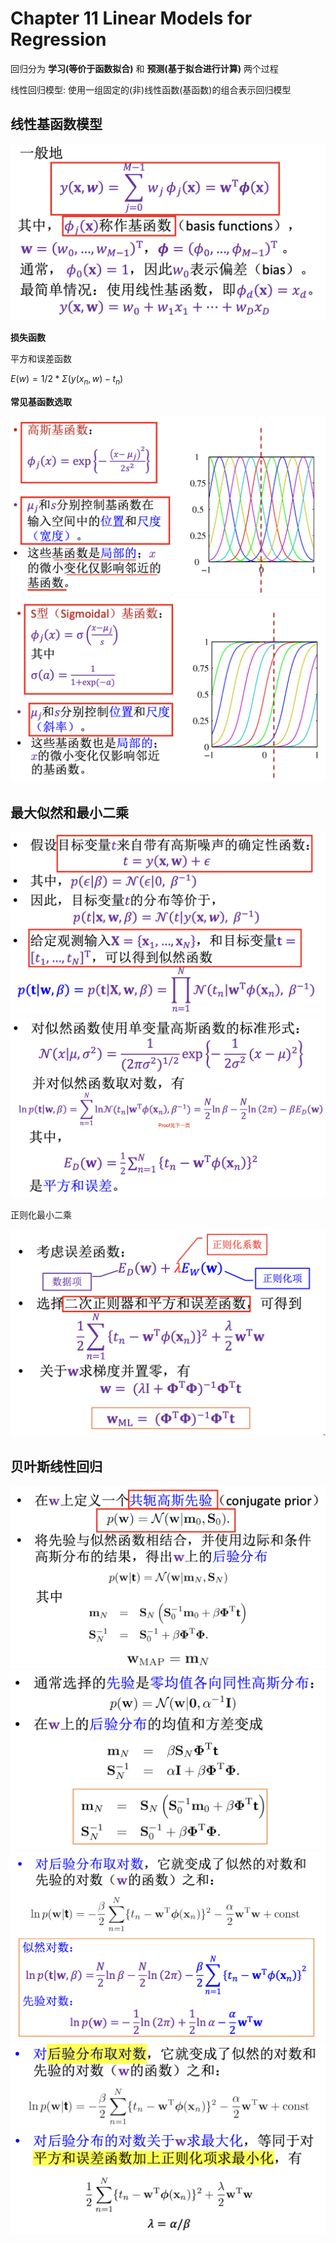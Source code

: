# Chapter 11 Linear Models for Regression

回归分为 __学习(等价于函数拟合)__ 和 __预测(基于拟合进行计算)__ 两个过程

线性回归模型: 使用一组固定的(非)线性函数(基函数)的组合表示回归模型

## 线性基函数模型

![alt text](./photo/baseFunc.png)

__损失函数__

平方和误差函数

$E(w) = 1/2*\Sigma (y(x_n,w) - t_n)$

__常见基函数选取__

![alt text](./photo/baseFunc1.png)
![alt text](./photo/baseFunc2.png)

## 最大似然和最小二乘

![alt text](./photo/jdsr1.png)
![alt text](./photo/jdsr2.png)

正则化最小二乘

![alt text](./photo/zxec.png)

## 贝叶斯线性回归

![alt text](./photo/image.png)
![alt text](./photo/image-1.png)
![alt text](./photo/image-2.png)
![alt text](./photo/image-3.png)

